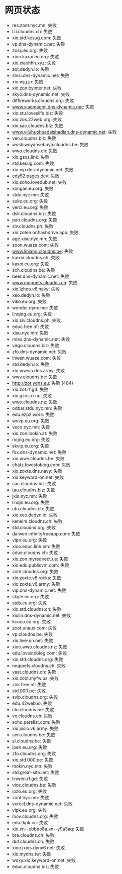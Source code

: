 # 网页状态
- res.zoot.nyc.mn: 失败
- lzi.cloudns.ch: 失败
- xio.std.kesug.com: 失败
- vp.dns-dynamic.net: 失败
- zosx.eu.org: 失败
- xioo.kaxoi.eu.org: 失败
- xio.xiaohhh.xyz: 失败
- zot.dedyn.io: 失败
- shisi.dns-dynamic.net: 失败
- xio.wjg.jp: 失败
- xio.zon.byinter.net: 失败
- skyo.dns-dynamic.net: 失败
- diffireworks.cloudns.org: 失败
- www.xiaomaomi.dns-dynamic.net: 失败
- xio.stu.loveslife.biz: 失败
- xio.zos.22web.org: 失败
- xio.sac.cloudns.biz: 失败
- www.yiluhuohuadaishadian.dns-dynamic.net: 失败
- ven.cloudns.biz: 失败
- woshiwoyansebuya.cloudns.be: 失败
- wwo.cloudns.ch: 失败
- xio.gzos.link: 失败
- std.kesug.com: 失败
- xio.vip.dns-dynamic.net: 失败
- cdy52.pages.dev: 失败
- xio.soho.lovedub.net: 失败
- xongan.eu.org: 失败
- stdu.nyc.mn: 失败
- suke.eu.org: 失败
- vercl.eu.org: 失败
- dsk.cloudns.biz: 失败
- pan.cloudns.org: 失败
- siv.cloudns.ph: 失败
- xio.zoten.onflashdrive.app: 失败
- age.xisu.nyc.mn: 失败
- zoon.wuaze.com: 失败
- www.liniang.cloudns.be: 失败
- kaixin.cloudns.ch: 失败
- kaxoi.eu.org: 失败
- sch.cloudns.be: 失败
- beer.dns-dynamic.net: 失败
- www.muppets.cloudns.ch: 失败
- xio.lzhoo.v6.navy: 失败
- xeo.dedyn.io: 失败
- viko.eu.org: 失败
- wonder.dynx.me: 失败
- linqing.eu.org: 失败
- xio.siv.cloudns.ph: 失败
- educ.free.nf: 失败
- xisu.nyc.mn: 失败
- miao.dns-dynamic.net: 失败
- virgo.cloudns.biz: 失败
- zfo.dns-dynamic.net: 失败
- inwen.wuaze.com: 失败
- std.dedyn.io: 失败
- xio.wwvio.dns.army: 失败
- wwv.cloudns.be: 失败
- http://zot.ydns.eu: 失败 (404)
- xio.zot.rf.gd: 失败
- xio.gzos.rr.nu: 失败
- wwo.cloudns.nz: 失败
- odbar.stdu.nyc.mn: 失败
- edu.ezpz.work: 失败
- wvvp.eu.org: 失败
- veco.nyc.mn: 失败
- xio.zon.lookin.at: 失败
- ricpig.eu.org: 失败
- skvip.eu.org: 失败
- fox.dns-dynamic.net: 失败
- xio.wwv.cloudns.be: 失败
- chatz.lovestoblog.com: 失败
- xio.zoxte.dns.navy: 失败
- xio.keyword-on.net: 失败
- sac.cloudns.biz: 失败
- tau.cloudns.biz: 失败
- jxio.nyc.mn: 失败
- linqin.eu.org: 失败
- uto.cloudns.ch: 失败
- xio.xeo.dedyn.io: 失败
- kenelm.cloudns.ch: 失败
- std.cloudns.org: 失败
- daiwen.infinityfreeapp.com: 失败
- vipn.eu.org: 失败
- xioo.educ.line.pm: 失败
- cdue.cloudns.ch: 失败
- xio.zon.myredirect.us: 失败
- xio.edu.publicvm.com: 失败
- zote.cloudns.org: 失败
- xio.zoxte.v6.rocks: 失败
- xio.zoxte.v6.army: 失败
- vip.dns-dynamic.net: 失败
- skyle.eu.org: 失败
- stds.eu.org: 失败
- xio.std.cloudns.ch: 失败
- xiolin.dns-dynamic.net: 失败
- kcoco.eu.org: 失败
- zoot.unaux.com: 失败
- vp.cloudns.be: 失败
- xio.live-on.net: 失败
- xioo.wwo.cloudns.nz: 失败
- edu.lovestoblog.com: 失败
- xio.std.cloudns.org: 失败
- muppets.cloudns.ch: 失败
- vast.cloudns.ch: 失败
- xio.zoot.myfw.us: 失败
- zok.free.nf: 失败
- std.000.pe: 失败
- svip.cloudns.org: 失败
- edu.42web.io: 失败
- clo.cloudns.be: 失败
- vx.cloudns.ch: 失败
- soho.perslist.com: 失败
- xio.jxsio.v6.army: 失败
- sen.cloudns.be: 失败
- si.cloudns.be: 失败
- ipen.eu.org: 失败
- zfo.cloudns.org: 失败
- xio.std.000.pe: 失败
- mokin.nyc.mn: 失败
- std.great-site.net: 失败
- linwen.rf.gd: 失败
- vice.cloudns.be: 失败
- ipzo.eu.org: 失败
- zoot.nyc.mn: 失败
- vercel.dns-dynamic.net: 失败
- vipk.eu.org: 失败
- mov.cloudns.org: 失败
- edu.tkpk.cc: 失败
- xio.xn--ebbpo8a.xn--y9a3aq: 失败
- bre.cloudns.ch: 失败
- duf.cloudns.ch: 失败
- xioo.jxios.dynv6.net: 失败
- xio.mydns.tw: 失败
- woxy.xio.keyword-on.net: 失败
- educ.cloudns.biz: 失败
